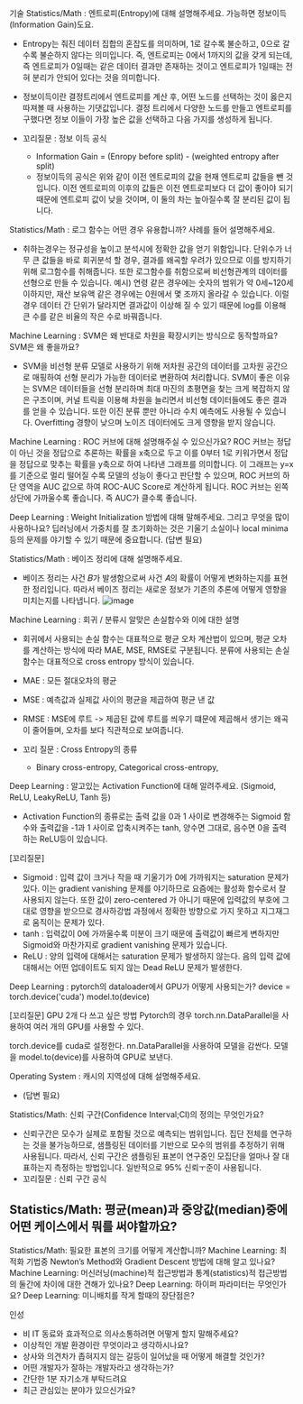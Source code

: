 기술
Statistics/Math : 엔트로피(Entropy)에 대해 설명해주세요. 가능하면 정보이득(Information Gain)도요.
- Entropy는 줘진 데이터 집합의 혼잡도를 의미하며, 1로 갈수록 불순하고, 0으로 갈수록 불순하지 않다는 의미입니다. 즉, 엔트로피는 0에서 1까지의 값을 갖게 되는데, 즉 엔트로피가 0일때는 같은 데이터 결과만 존재하는 것이고 엔트로피가 1일때는 전혀 분리가 안되어 있다는 것을 의미합니다.
- 정보이득이란 결정트리에서 엔트로피를 계산 후, 어떤 노드를 선택하는 것이 옳은지 따져볼 때 사용하는 기댓값입니다. 결정 트리에서 다양한 노드를 만들고 엔트로피를 구했다면 정보 이들이 가장 높은 값을 선택하고 다음 가지를 생성하게 됩니다.

- 꼬리질문 : 정보 이득 공식
  - Information Gain = (Enropy before split) - (weighted entropy after split)
  - 정보이득의 공식은 위와 같이 이전 엔트로피의 값을 현재 엔트로피 값들을 뺀 것입니다. 이전 엔트로피의 이후의 값들은 이전 엔트로피보다 더 값이 좋아야 되기 때문에 엔트로피 값이 낮을 것이며, 이 둘의 차는 높아질수록 잘 분리된 값이 됩니다.

Statistics/Math : 로그 함수는 어떤 경우 유용합니까? 사례를 들어 설명해주세요.
- 취하는경우는 정규성을 높이고 분석시에 정확한 값을 얻기 위함입니다. 단위수가 너무 큰 값들을 바로 회귀분석 할 경우, 결과를 왜곡할 우려가 있으므로 이를 방지하기 위해 로그함수를 취해줍니다. 또한 로그함수를 취함으로써 비선형관계의 데이터를 선형으로 만들 수 있습니다.
예시) 연령 같은 경우에는 숫자의 범위가 약 0세~120세 이하지만, 재산 보유액 같은 경우에는 0원에서 몇 조까지 올라갈 수 있습니다. 이럴 경우 데이터 간 단위가 달라지면 결과값이 이상해 질 수 있기 때문에 log를 이용해 큰 수를 같은 비율의 작은 수로 바꿔줍니다.

Machine Learning : SVM은 왜 반대로 차원을 확장시키는 방식으로 동작할까요? SVM은 왜 좋을까요?
- SVM을 비선형 분류 모델로 사용하기 위해 저차원 공간의 데이터를 고차원 공간으로 매핑하여 선형 분리가 가능한 데이터로 변환하여 처리합니다.
SVM이 좋은 이유는 SVM은 데이터들을 선형 분리하며 최대 마진의 초평면을 찾는 크게 복잡하지 않은 구조이며, 커널 트릭을 이용해 차원을 늘리면서 비선형 데이터들에도 좋은 결과를 얻을 수 있습니다. 또한 이진 분류 뿐만 아니라 수치 예측에도 사용될 수 있습니다. Overfitting 경향이 낮으며 노이즈 데이터에도 크게 영향을 받지 않습니다.


Machine Learning : ROC 커브에 대해 설명해주실 수 있으신가요?
ROC 커브는 정답이 아닌 것을 정답으로 추론하는 확률을 x축으로 두고 이를 0부터 1로 키워가면서 정답을 정답으로 맞추는 확률을 y축으로 하여 나타낸 그래프를 의미합니다. 이 그래프는 y=x를 기준으로 멀리 떨어질 수록 모델의 성능이 좋다고 판단할 수 있으며, ROC 커브의 하단 영역을 AUC 값으로 하여 ROC-AUC Score로 계산하게 됩니다.
ROC 커브는 왼쪽 상단에 가까울수록 좋습니다. 즉 AUC가 클수록 좋습니다.


Deep Learning : Weight Initialization 방법에 대해 말해주세요. 그리고 무엇을 많이 사용하나요?
딥러닝에서 가중치를 잘 초기화하는 것은 기울기 소실이나 local minima 등의 문제를 야기할 수 있기 때문에 중요합니다.
(답변 필요)

Statistics/Math : 베이즈 정리에 대해 설명해주세요.
- 베이즈 정리는 사건 𝐵가 발생함으로써 사건 𝐴의 확률이 어떻게 변화하는지를 표현한 정리입니다. 따라서 베이즈 정리는 새로운 정보가 기존의 추론에 어떻게 영향을 미치는지를 나타냅니다.
![image](https://user-images.githubusercontent.com/90206705/232432591-15e0edf3-3d56-44ba-a768-4044b2bc43c6.png)


Machine Learning : 회귀 / 분류시 알맞은 손실함수와 이에 대한 설명
- 회귀에서 사용되는 손실 함수는 대표적으로 평균 오차 계산법이 있으며, 평균 오차를 계산하는 방식에 따라 MAE, MSE, RMSE로 구분됩니다.
분류에 사용되는 손실 함수는 대표적으로 cross entropy 방식이 있습니다.

- MAE : 모든 절대오차의 평균
- MSE : 예측값과 실제값 사이의 평균을 제곱하여 평균 낸 값
- RMSE : MSE에 루트 -> 제곱된 값에 루트를 씌우기 떄문에 제곱해서 생기는 왜곡이 줄어들며, 오차를 보다 직관적으로 보여줍니다. 
- 꼬리 질문 : Cross Entropy의 종류
  - Binary cross-entropy, Categorical cross-entropy, 

Deep Learning : 알고있는 Activation Function에 대해 알려주세요. (Sigmoid, ReLU, LeakyReLU, Tanh 등)
- Activation Function의 종류로는 출력 값을 0과 1 사이로 변경해주는 Sigmoid 함수와 출력값을 -1과 1 사이로 압축시켜주는 tanh, 양수면 그대로, 음수면 0을 출력하는 ReLU등이 있습니다.

[꼬리질문]
- Sigmoid : 입력 값이 크거나 작을 때 기울기가 0에 가까워지는 saturation 문제가 있다. 이는 gradient vanishing 문제를 야기하므로 요즘에는 활성화 함수로서 잘 사용되지 않는다. 또한 값이 zero-centered 가 아니기 때문에 입력값의 부호에 그대로 영향을 받으므로 경사하강법 과정에서 정확한 방향으로 가지 못하고 지그재그로 움직이는 문제가 있다. 
- tanh : 입력값이 0에 가까울수록 미분이 크기 때문에 출력값이 빠르게 변하지만 Sigmoid와 마찬가지로 gradient vanishing 문제가 있습니다.
- ReLU : 양의 입력에 대해서는 saturation 문제가 발생하지 않는다. 음의 입력 값에 대해서는 어떤 업데이트도 되지 않는 Dead ReLU 문제가 발생한다.


Deep Learning : pytorch의 dataloader에서 GPU가 어떻게 사용되는가?
device = torch.device('cuda')
model.to(device)

[꼬리질문] GPU 2개 다 쓰고 싶은 방법
Pytorch의 경우 torch.nn.DataParallel을 사용하여 여러 개의 GPU를 사용할 수 있다.

torch.device를 cuda로 설정한다.
nn.DataParallel을 사용하여 모델을 감싼다.
모델을 model.to(device)를 사용하여 GPU로 보낸다.

Operating System : 캐시의 지역성에 대해 설명해주세요.
- (답변 필요)



Statistics/Math: 신뢰 구간(Confidence Interval;CI)의 정의는 무엇인가요?
- 신뢰구간은 모수가 실제로 포함될 것으로 예측되는 범위입니다. 집단 전체를 연구하는 것을 불가능하므로, 샘플링된 데이터를 기반으로 모수의 범위를 추정하기 위해 사용됩니다. 따라서, 신뢰 구간은 샘플링된 표본이 연구중인 모집단을 얼마나 잘 대표하는지 측정하는 방법입니다. 일반적으로 95% 신뢰ㅜ준이 사용됩니다.
- 꼬리질문 : 신뢰 구간 공식

Statistics/Math: 평균(mean)과 중앙값(median)중에 어떤 케이스에서 뭐를 써야할까요?
- 

Statistics/Math: 필요한 표본의 크기를 어떻게 계산합니까?
Machine Learning: 최적화 기법중 Newton’s Method와 Gradient Descent 방법에 대해 알고 있나요?
Machine Learning: 머신러닝(machine)적 접근방법과 통계(statistics)적 접근방법의 둘간에 차이에 대한 견해가 있나요?
Deep Learning: 하이퍼 파라미터는 무엇인가요?
Deep Learning: 미니배치를 작게 할때의 장단점은?


인성
- 비 IT 동료와 효과적으로 의사소통하려면 어떻게 할지 말해주세요?
- 이상적인 개발 환경이란 무엇이라고 생각하시나요?
- 상사와 의견차가 좁혀지지 않는 갈등이 일어났을 때 어떻게 해결할 것인가?
- 어떤 개발자가 잘하는 개발자라고 생각하는가?
- 간단한 1분 자기소개 부탁드려요
- 최근 관심있는 분야가 있으신가요?
